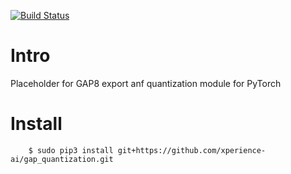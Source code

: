 [![Build Status](https://travis-ci.com/xperience-ai/gap_quantization.svg?branch=master)](https://travis-ci.com/xperience-ai/gap_quantization)

# Intro

Placeholder for GAP8 export anf quantization module for PyTorch

# Install

```
    $ sudo pip3 install git+https://github.com/xperience-ai/gap_quantization.git
```
